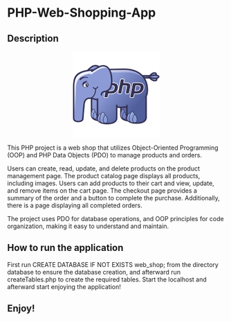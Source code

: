 # PHP-Web-Shopping-App

## Description

<p align="center">
  <img align="center" height="200" src=" public/elephpant.png">
</p>

This PHP project is a web shop that utilizes Object-Oriented Programming (OOP) and PHP Data Objects (PDO) to manage products and orders.

Users can create, read, update, and delete products on the product management page. The product catalog page displays all products, including images. Users can add products to their cart and view, update, and remove items on the cart page. The checkout page provides a summary of the order and a button to complete the purchase. Additionally, there is a page displaying all completed orders.

The project uses PDO for database operations, and OOP principles for code organization, making it easy to understand and maintain.

## How to run the application

First run CREATE DATABASE IF NOT EXISTS web_shop; from the directory database to ensure the database creation, and afterward run createTables.php to create the required tables.
Start the localhost and afterward start enjoying the application!

## Enjoy!
